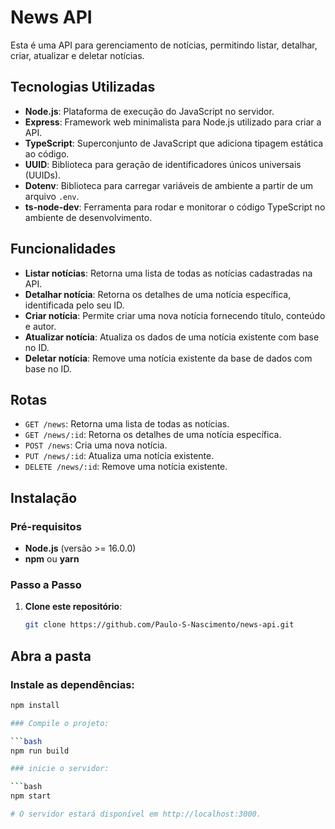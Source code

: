 # News API

Esta é uma API para gerenciamento de notícias, permitindo listar, detalhar, criar, atualizar e deletar notícias.

## Tecnologias Utilizadas
- **Node.js**: Plataforma de execução do JavaScript no servidor.
- **Express**: Framework web minimalista para Node.js utilizado para criar a API.
- **TypeScript**: Superconjunto de JavaScript que adiciona tipagem estática ao código.
- **UUID**: Biblioteca para geração de identificadores únicos universais (UUIDs).
- **Dotenv**: Biblioteca para carregar variáveis de ambiente a partir de um arquivo `.env`.
- **ts-node-dev**: Ferramenta para rodar e monitorar o código TypeScript no ambiente de desenvolvimento.

## Funcionalidades
- **Listar notícias**: Retorna uma lista de todas as notícias cadastradas na API.
- **Detalhar notícia**: Retorna os detalhes de uma notícia específica, identificada pelo seu ID.
- **Criar notícia**: Permite criar uma nova notícia fornecendo título, conteúdo e autor.
- **Atualizar notícia**: Atualiza os dados de uma notícia existente com base no ID.
- **Deletar notícia**: Remove uma notícia existente da base de dados com base no ID.

## Rotas
- `GET /news`: Retorna uma lista de todas as notícias.
- `GET /news/:id`: Retorna os detalhes de uma notícia específica.
- `POST /news`: Cria uma nova notícia.
- `PUT /news/:id`: Atualiza uma notícia existente.
- `DELETE /news/:id`: Remove uma notícia existente.

## Instalação
### Pré-requisitos
- **Node.js** (versão >= 16.0.0)
- **npm** ou **yarn**

### Passo a Passo
1. **Clone este repositório**:
   ```bash
   git clone https://github.com/Paulo-S-Nascimento/news-api.git

## Abra a pasta

### Instale as dependências:

```bash
npm install

### Compile o projeto:

```bash
npm run build

### inicie o servidor:

```bash
npm start

# O servidor estará disponível em http://localhost:3000.


 
